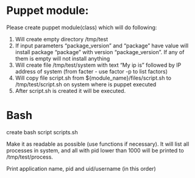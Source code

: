 # Puppet module:

Please create puppet module(class) which will do  following:

1. Will create empty directory /tmp/test
2. If input parameters  “package_version” and “package” have value will install
   package “package” with version “package_version”. If any of them is empty
   will not install anything
3. Will create file /tmp/test/system with text “My ip is” followed by IP
   address of system (from facter - use factor -p to list factors)
4. Will copy file script.sh from ${module_name}/files/script.sh
   to /tmp/test/script.sh on system where is  puppet executed
5. After script.sh is created it will be executed.

# Bash

create bash script scripts.sh

Make it as readable as possible (use functions if necessary). It will list all
processes in system, and all with pid lower than 1000 will be printed to
/tmp/test/process.

Print application name, pid and uid/username (in this order)
